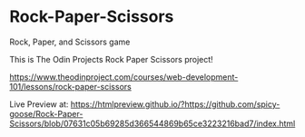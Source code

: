 # Rock-Paper-Scissors
Rock, Paper, and Scissors game

This is The Odin Projects Rock Paper Scissors project!

https://www.theodinproject.com/courses/web-development-101/lessons/rock-paper-scissors

Live Preview at:
https://htmlpreview.github.io/?https://github.com/spicy-goose/Rock-Paper-Scissors/blob/07631c05b69285d366544869b65ce3223216bad7/index.html
